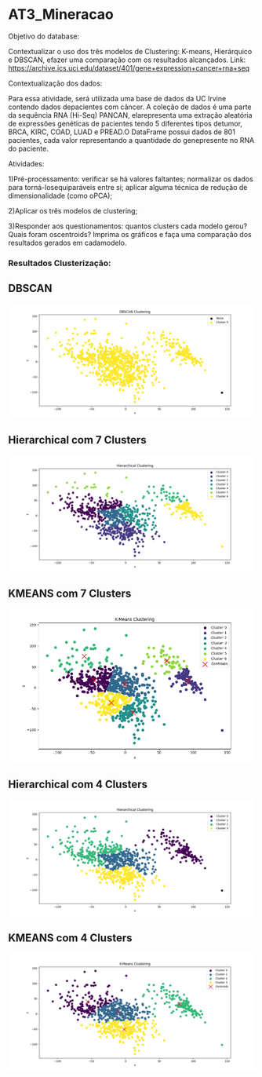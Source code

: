 # AT3_Mineracao

Objetivo do database:

Contextualizar o uso dos três modelos de Clustering: K-means, Hierárquico e DBSCAN, efazer uma comparação com os resultados alcançados. Link: https://archive.ics.uci.edu/dataset/401/gene+expression+cancer+rna+seq

Contextualização dos dados:

Para essa atividade, será utilizada uma base de dados da UC Irvine contendo dados depacientes com câncer. A coleção de dados é uma parte da sequência RNA (Hi-Seq) PANCAN, elarepresenta uma extração aleatória de expressões genéticas de pacientes tendo 5 diferentes tipos detumor, BRCA, KIRC, COAD, LUAD e PREAD.O DataFrame possui dados de 801 pacientes, cada valor representando a quantidade do genepresente no RNA do paciente.

Atividades:

1)Pré-processamento: verificar se há valores faltantes; normalizar os dados para torná-losequiparáveis entre si; aplicar alguma técnica de redução de dimensionalidade (como oPCA);

2)Aplicar os três modelos de clustering;

3)Responder aos questionamentos: quantos clusters cada modelo gerou? Quais foram oscentroids? Imprima os gráficos e faça uma comparação dos resultados gerados em cadamodelo.

### Resultados Clusterização:
## DBSCAN
![DBSCAN](prints/dbscan.png)

## Hierarchical com 7 Clusters
![Hierarchical](prints/7clusters/hierarchical.png)

## KMEANS com 7 Clusters
![KMEANS](prints/7clusters/kmeans.png)

## Hierarchical com 4 Clusters
![Hierarchical](prints/4clusters/hierarchical.png)

## KMEANS com 4 Clusters
![KMEANS](prints/4clusters/kmeans.png)
